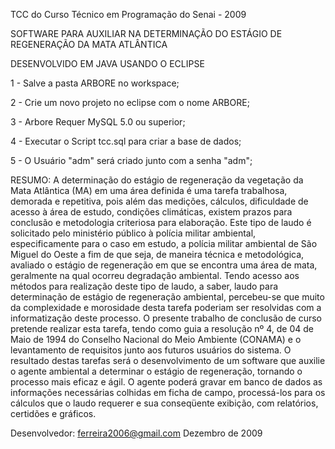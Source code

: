 TCC do Curso Técnico em Programação do Senai - 2009

SOFTWARE PARA AUXILIAR NA DETERMINAÇÃO DO ESTÁGIO DE REGENERAÇÃO DA MATA ATLÂNTICA

DESENVOLVIDO EM JAVA USANDO O ECLIPSE

  1 - Salve a pasta ARBORE no workspace;
	
  2 - Crie um novo projeto no eclipse com o nome ARBORE;
	
  3 - Arbore Requer MySQL 5.0 ou superior;	
	
  4 - Executar o Script tcc.sql para criar a base de dados;
	
  5 - O Usuário "adm" será criado junto com a senha "adm";
	

RESUMO:
A determinação do estágio de regeneração da vegetação da Mata Atlântica (MA) em uma área definida é uma tarefa trabalhosa, demorada e repetitiva, pois além das medições, cálculos, dificuldade de acesso à área de estudo, condições climáticas, existem prazos para conclusão e metodologia criteriosa para elaboração. Este tipo de laudo é solicitado pelo ministério público à polícia militar ambiental, especificamente para o caso em estudo, a polícia militar ambiental de São Miguel do Oeste a fim de que seja, de maneira técnica e metodológica, avaliado o estágio de regeneração em que se encontra uma área de mata, geralmente na qual ocorreu degradação ambiental. Tendo acesso aos métodos para realização deste tipo de laudo, a saber, laudo para determinação de estágio de regeneração ambiental, percebeu-se que muito da complexidade e morosidade desta tarefa poderiam ser resolvidas com a informatização deste processo. O presente trabalho de conclusão de curso pretende realizar esta tarefa, tendo como guia a resolução nº 4, de 04 de Maio de 1994 do Conselho Nacional do Meio Ambiente (CONAMA) e o levantamento de requisitos junto aos futuros usuários do sistema. O resultado destas tarefas será o desenvolvimento de um software que auxilie o agente ambiental a determinar o estágio de regeneração, tornando o processo mais eficaz e ágil. O agente poderá gravar em banco de dados as informações necessárias colhidas em ficha de campo, processá-los para os cálculos que o laudo requerer e sua conseqüente exibição, com relatórios, certidões e gráficos.


Desenvolvedor: ferreira2006@gmail.com
Dezembro de 2009
